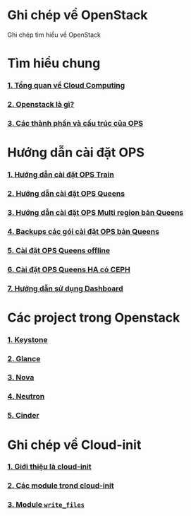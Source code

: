 # Ghi chép về OpenStack

Ghi chép tìm hiểu về OpenStack

# Tìm hiểu chung
### [1. Tổng quan về Cloud Computing](./general/01b-CloudComputing.md)

### [2. Openstack là gì?](./general/02-OpenStack.md)

### [3. Các thành phần và cấu trúc của OPS](./general/03-CauTrucOPS.md)

# Hướng dẫn cài đặt OPS
### [1. Hướng dẫn cài đặt OPS Train](./setupOPS/OPS-train-centos7-install.md)

### [2. Hướng dẫn cài đặt OPS Queens](./setupOPS/OPS-queen-centos7-install.md)

### [3. Hướng dẫn cài đặt OPS Multi region bản Queens](./setupOPS/OPS_multi_region.md)

### [4. Backups các gói cài đặt OPS bản Queens](./setupOPS/backups-package-OPS-queen-centos7.md)

### [5. Cài đặt OPS Queens offline](./setupOPS/OPS-queens-centos7-offline.md)

### [6. Cài đặt OPS Queens HA có CEPH](./setup-ops-ha-queens/README.md)

### [7. Hướng dẫn sử dụng Dashboard](./general/HDSD_Dashboard.md)

# Các project trong Openstack
### [1. Keystone](./Keystone/README.md)
### [2. Glance](./Glance/README.md)
### [3. Nova](./Nova/README.md)
### [4. Neutron](./Neutron/README.md)
### [5. Cinder](./Cinder/README.md)

# Ghi chép về Cloud-init
### [1. Giới thiệu là cloud-init](./Cloud-init/01-clout-init-intro.md)
### [2. Các module trond cloud-init](./Cloud-init/02-module.md)
### [3. Module `write_files`](./Cloud-init/03-module_write_file.md)